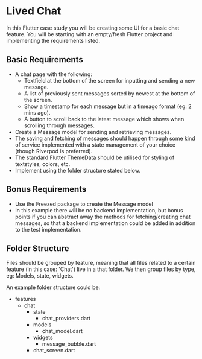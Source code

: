 # Lived Chat

In this Flutter case study you will be creating some UI for a basic chat feature. You will be starting with an empty/fresh Flutter project and implementing the requirements listed.

## Basic Requirements
- A chat page with the following:
    - Textfield at the bottom of the screen for inputting and sending a new message.
    - A list of previously sent messages sorted by newest at the bottom of the screen.  
    - Show a timestamp for each message but in a timeago format (eg: 2 mins ago).
    - A button to scroll back to the latest message which shows when scrolling through messages.
- Create a Message model for sending and retrieving messages.
- The saving and fetching of messages should happen through some kind of service implemented with a state management of your choice (though Riverpod is preferred).
- The standard Flutter ThemeData should be utilised for styling of textstyles, colors, etc.
- Implement using the folder structure stated below.

## Bonus Requirements
- Use the Freezed package to create the Message model
- In this example there will be no backend implementation, but bonus points if you can abstract away the methods for fetching/creating chat messages, so that a backend implementation could be added in addition to the test implementation.


## Folder Structure

Files should be grouped by feature, meaning that all files related to a certain feature (in this case: 'Chat') live in a that folder. We then group files by type, eg: Models, state, widgets.

An example folder structure could be:

- features
    - chat
        - state
            - chat_providers.dart
        - models
            - chat_model.dart
        - widgets
            - message_bubble.dart
        - chat_screen.dart

